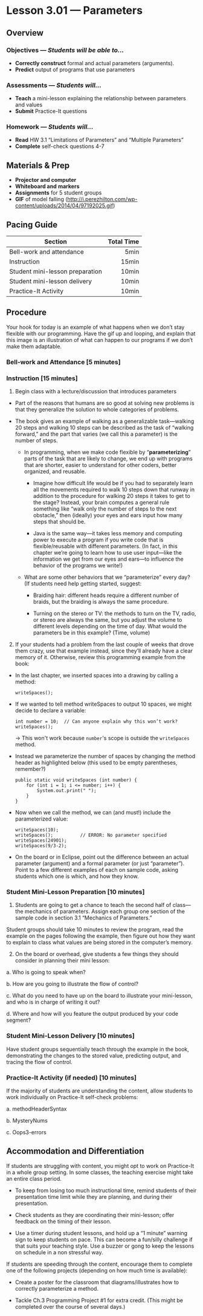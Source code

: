 Lesson 3.01 — Parameters
====================================================================================================

Overview
--------
### Objectives — _Students will be able to…_
- **Correctly construct** formal and actual parameters (arguments).
- **Predict** output of programs that use parameters

### Assessments — _Students will…_
- **Teach** a mini-lesson explaining the relationship between parameters and values
- **Submit** Practice-It questions

### Homework — _Students will…_
- **Read** HW 3.1 “Limitations of Parameters” and “Multiple Parameters”
- **Complete** self-check questions 4-7


Materials & Prep
----------------
- **Projector and computer**
- **Whiteboard and** **markers**
- **Assignments** for 5 student groups
- **GIF** of model falling (<http://i.perezhilton.com/wp-content/uploads/2014/04/97192025.gif>)


Pacing Guide
------------
| Section                         | Total Time |
|---------------------------------|-----------:|
| Bell-work and attendance        |       5min |
| Instruction                     |      15min |
| Student mini-lesson preparation |      10min |
| Student mini-lesson delivery    |      10min |
| Practice-It Activity            |      10min |


Procedure
---------
Your hook for today is an example of what happens when we don’t stay flexible with our programming.
Have the gif up and looping, and explain that this image is an illustration of what can happen to
our programs if we don’t make them adaptable.

### Bell-work and Attendance \[5 minutes\]

### Instruction \[15 minutes\]

1. Begin class with a lecture/discussion that introduces parameters

  - Part of the reasons that humans are so good at solving new problems is that they generalize the
    solution to whole categories of problems.

  - The book gives an example of walking as a generalizable task—walking 20 steps and walking 10
    steps can be described as the task of “walking forward,” and the part that varies (we call this
    a parameter) is the number of steps.

    - In programming, when we make code flexible by “**parameterizing**” parts of the task that are
      likely to change, we end up with programs that are shorter, easier to understand for other
      coders, better organized, and reusable.

      - Imagine how difficult life would be if you had to separately learn all the movements required
        to walk 10 steps down that runway in addition to the procedure for walking 20 steps it takes
        to get to the stage? Instead, your brain computes a general rule something like “walk only the
        number of steps to the next obstacle,” then (ideally) your eyes and ears input how many steps
        that should be.

      - Java is the same way—it takes less memory and computing power to execute a program if you
        write code that is flexible/reusable with different parameters. (In fact, in this chapter
        we’re going to learn how to use user input—like the information we get from our eyes and
        ears—to influence the behavior of the programs we write!)

    - What are some other behaviors that we “parameterize” every day? (If students need help getting
      started, suggest:

      - Braiding hair: different heads require a different number of braids, but the braiding is
        always the same procedure.

      - Turning on the stereo or TV: the methods to turn on the TV, radio, or stereo are always the
        same, but you adjust the volume to different levels depending on the time of day. What would
        the parameters be in this example? (Time, volume)

2. If your students had a problem from the last couple of weeks that drove them crazy, use that
  example instead, since they’ll already have a clear memory of it. Otherwise, review this
  programming example from the book:

  - In the last chapter, we inserted spaces into a drawing by calling a method:
    ```
    writeSpaces();
    ```

  - If we wanted to tell method writeSpaces to output 10 spaces, we might decide to declare a
    variable:
    ```
    int number = 10;  // Can anyone explain why this won’t work?
    writeSpaces();
    ```
    → This won't work because `number`'s scope is outside the `writeSpaces` method.

  - Instead we parameterize the number of spaces by changing the method header as highlighted below
    (this used to be empty parentheses, remember?)
    ```
    public static void writeSpaces (int number) {
        for (int i = 1; i <= number; i++) {
            System.out.print(" ");
        }
    }
    ```

  - Now when we call the method, we can (and must!) include the parameterized value:
    ```
    writeSpaces(10);
    writeSpaces();          // ERROR: No parameter specified
    writeSpaces(24901);
    writeSpaces(9/3-2);
    ```

  - On the board or in Eclipse, point out the difference between an actual parameter (argument) and
    a formal parameter (or just “parameter”). Point to a few different examples of each on sample
    code, asking students which one is which, and how they know.

### Student Mini-Lesson Preparation \[10 minutes\]

1. Students are going to get a chance to teach the second half of class—the mechanics of parameters.
  Assign each group one section of the sample code in section 3.1 “Mechanics of Parameters.”

  Student groups should take 10 minutes to review the program, read the example on the pages
  following the example, then figure out how they want to explain to class what values are being
  stored in the computer’s memory.

2. On the board or overhead, give students a few things they should consider in planning their mini
  lesson:

  a. Who is going to speak when?

  b. How are you going to illustrate the flow of control?

  c. What do you need to have up on the board to illustrate your mini-lesson, and who is in charge
    of writing it out?

  d. Where and how will you feature the output produced by your code segment?

### Student Mini-Lesson Delivery \[10 minutes\]
Have student groups sequentially teach through the example in the book, demonstrating the changes
to the stored value, predicting output, and tracing the flow of control.

### Practice-It Activity (if needed) \[10 minutes\]
If the majority of students are understanding the content, allow students to work individually on
Practice-It self-check problems:

  a. methodHeaderSyntax

  b. MysteryNums

  c. Oops3-errors


Accommodation and Differentiation
---------------------------------
If students are struggling with content, you might opt to work on Practice-It in a whole group
setting. In some classes, the teaching exercise might take an entire class period.

  - To keep from losing too much instructional time, remind students of their presentation time
    limit while they are planning, and during their presentation.

  - Check students as they are coordinating their mini-lesson; offer feedback on the timing of their
    lesson.

  - Use a timer during student lessons, and hold up a “1 minute” warning sign to keep students on
    pace. This can become a fun/silly challenge if that suits your teaching style. Use a buzzer or
    gong to keep the lessons on schedule in a non stressful way.

If students are speeding through the content, encourage them to complete one of the following
projects (depending on how much time is available):

  - Create a poster for the classroom that diagrams/illustrates how to correctly parameterize a
    method.

  - Tackle Ch.3 Programming Project \#1 for extra credit. (This might be completed over the course
    of several days.)
